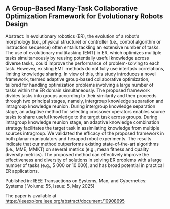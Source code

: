 ## A Group-Based Many-Task Collaborative Optimization Framework for Evolutionary Robots Design

Abstract:
In evolutionary robotics (ER), the evolution of a robot’s morphology (i.e., physical structure) or controller (i.e., control algorithm or instruction sequence) often entails tackling an extensive number of tasks. The use of evolutionary multitasking (EMT) in ER, which optimizes multiple tasks simultaneously by reusing potentially useful knowledge across diverse tasks, could improve the performance of problem-solving to each task. However, existing EMT methods do not fully use intertask correlations, limiting knowledge sharing. In view of this, this study introduces a novel framework, termed adaptive group-based collaborative optimization, tailored for handling optimization problems involving a large number of tasks within the ER domain simultaneously. The proposed framework divides tasks into groups according to their similarity and then proceeds through two principal stages, namely, intergroup knowledge separation and intragroup knowledge reunion. During intergroup knowledge separation stage, an adaptive method for selecting crossover operators enables source tasks to share useful knowledge to the target task across groups. During intragroup knowledge reunion stage, an adaptive knowledge combination strategy facilitates the target task in assimilating knowledge from multiple sources intragroup. We validated the efficacy of the proposed framework in both planar manipulators and hexapod robot experiments. The results indicate that our method outperforms existing state-of-the-art algorithms (i.e., MME, MMKT) on several metrics (e.g., mean fitness and quality diversity metrics). The proposed method can effectively improve the effectiveness and diversity of solutions in solving ER problems with a large number of tasks (e.g., 5 000 or 10 000), and has broad potential in practical ER applications.

Published in: IEEE Transactions on Systems, Man, and Cybernetics: Systems ( Volume: 55, Issue: 5, May 2025)

The paper is available at https://ieeexplore.ieee.org/abstract/document/10908695
